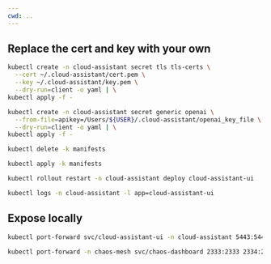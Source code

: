 ```yaml
---
cwd: ..
---
```


## Replace the cert and key with your own

```sh {"terminalRows":"2"}
kubectl create -n cloud-assistant secret tls tls-certs \
  --cert ~/.cloud-assistant/cert.pem \
  --key ~/.cloud-assistant/key.pem \
  --dry-run=client -o yaml | \
kubectl apply -f -
```

```sh {"terminalRows":"2"}
kubectl create -n cloud-assistant secret generic openai \
  --from-file=apikey=/Users/${USER}/.cloud-assistant/openai_key_file \
  --dry-run=client -o yaml | \
kubectl apply -f -
```

```sh {"terminalRows":"7"}
kubectl delete -k manifests
```

```sh {"terminalRows":"7"}
kubectl apply -k manifests
```

```sh
kubectl rollout restart -n cloud-assistant deploy cloud-assistant-ui
```

```sh {"terminalRows":"20"}
kubectl logs -n cloud-assistant -l app=cloud-assistant-ui
```

## Expose locally

```sh {"background":"true"}
kubectl port-forward svc/cloud-assistant-ui -n cloud-assistant 5443:5443
```

```sh {"background":"true"}
kubectl port-forward -n chaos-mesh svc/chaos-dashboard 2333:2333 2334:2334
```